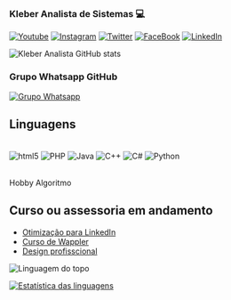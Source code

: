 ### Kleber Analista de Sistemas 💻

[![Youtube](https://img.shields.io/badge/YouTube-FF0000?style=for-the-badge&logo=youtube&logoColor=white)](https://www.youtube.com/c/klebermagalhaes)
[![Instagram](https://img.shields.io/badge/Instagram-E4405F?style=for-the-badge&logo=instagram&logoColor=white)](https://www.instagram.com/klebercuca)
[![Twitter](https://img.shields.io/badge/Twitter-1DA1F2?style=for-the-badge&logo=twitter&logoColor=white)](https://twitter.com/noiteads)
[![FaceBook](https://img.shields.io/badge/Facebook_Gaming-005FED?style=for-the-badge&logo=facebook-gaming&logoColor=white)](https://www.facebook.com/profile.php?id=100086721553202)
[![LinkedIn](https://img.shields.io/badge/LinkedIn-0077B5?style=for-the-badge&logo=linkedin&logoColor=white)](https://www.linkedin.com/in/kleber-batista)

![Kleber Analista GitHub stats](https://github-readme-stats.vercel.app/api?username=klebercuca&show_icons=true&theme=radical)

### Grupo Whatsapp GitHub

[![Grupo Whatsapp](https://img.shields.io/badge/WhatsApp-25D366?style=for-the-badge&logo=whatsapp&logoColor=white)](https://chat.whatsapp.com/ECJbIswWNW3GSRX8Twa0dT)

## Linguagens
<div style="display: inline_block"><br/>
  <img align="center" alt="html5" src="https://img.shields.io/badge/Flutter-02569B?style=for-the-badge&logo=flutter&logoColor=white"/>
  <img align="center" alt="PHP" src="https://img.shields.io/badge/PHP-777BB4?style=for-the-badge&logo=php&logoColor=white"/>
  <img align="center" alt="Java" src="https://img.shields.io/badge/Java-ED8B00?style=for-the-badge&logo=openjdk&logoColor=white"/>
  <img align="center" alt="C++" src="https://img.shields.io/badge/C%2B%2B-00599C?style=for-the-badge&logo=c%2B%2B&logoColor=white"/>
  <img align="center" alt="C#" src="https://img.shields.io/badge/C%23-239120?style=for-the-badge&logo=c-sharp&logoColor=white"/>
  <img align="center" alt="Python" src="https://img.shields.io/badge/Python-3776AB?style=for-the-badge&logo=python&logoColor=white"/>
</div><br/>

Hobby Algoritmo

## Curso ou assessoria em andamento

- [Otimização para LinkedIn](https://chat.whatsapp.com/IJcKKA9jJZLAHGHSkxBSMT)<br/>
- [Curso de Wappler](https://chat.whatsapp.com/EUYrPwNf0BJ27tu4jCXblD)<br/>
- [Design profisscional](https://chat.whatsapp.com/H15Ggw0lpksEdbV7fqWtvA)<br/>

![Linguagem do topo](https://github-readme-stats.vercel.app/api/top-langs/?username=anuraghazra&langs_count=8)

[![Estatística das linguagens](https://github-readme-stats.vercel.app/api/wakatime?username=ffflabs)](https://github.com/anuraghazra/github-readme-stats)



